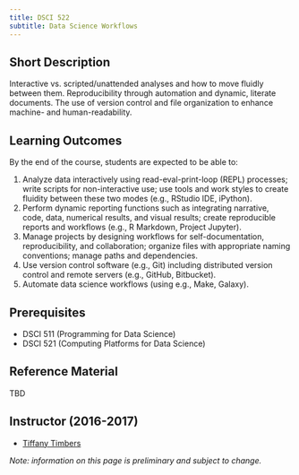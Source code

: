 ```yaml
---
title: DSCI 522
subtitle: Data Science Workflows
---
```


## Short Description
Interactive vs. scripted/unattended analyses and how to move fluidly between them. Reproducibility through automation and dynamic, literate documents. The use of version control and file organization to enhance machine- and human-readability.

## Learning Outcomes

By the end of the course, students are expected to be able to:

1. Analyze data interactively using read-eval-print-loop (REPL) processes; write scripts for non-interactive use; use tools and work styles to create fluidity between these two modes (e.g., RStudio IDE, iPython).
2. Perform dynamic reporting functions such as integrating narrative, code, data, numerical results, and visual results;  create reproducible reports and workflows (e.g., R Markdown, Project Jupyter).
3. Manage projects by designing workflows for self-documentation, reproducibility, and collaboration; organize files with appropriate naming conventions; manage paths and dependencies.
4. Use version control software (e.g., Git) including distributed version control and remote servers (e.g., GitHub, Bitbucket).
5. Automate data science workflows (using e.g., Make, Galaxy).

## Prerequisites
* DSCI 511 (Programming for Data Science) 
* DSCI 521 (Computing Platforms for Data Science)

## Reference Material
TBD

## Instructor (2016-2017)
* [Tiffany Timbers](http://tiffanytimbers.com/)

_Note: information on this page is preliminary and subject to change._
